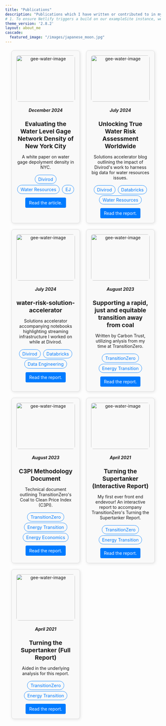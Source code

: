 ```yaml
---
title: "Publications"
description: "Publications which I have written or contributed to in my current and previous roles."
# 1. To ensure Netlify triggers a build on our exampleSite instance, we need to change a file in the exampleSite directory.
theme_version: '2.8.2'
layout: about_me
cascade:
  featured_image: "/images/japanese_moon.jpg"
---
```

<style>
  .projects-container {
    display: grid;
    grid-template-columns: repeat(2, 1fr);
    gap: 20px;
    margin: 20px;
  }

  .project-card {
    border: 1px solid #ddd;
    border-radius: 8px;
    padding: 15px;
    text-align: center;
    box-shadow: 2px 2px 10px rgba(0, 0, 0, 0.1);
    background-color: #f9f9f9;
    transition: transform 0.2s ease, box-shadow 0.2s ease;
  }

  .project-card:hover {
    transform: scale(1.05);
    box-shadow: 4px 4px 15px rgba(0, 0, 0, 0.2);
  }

  .project-image {
    width: 100%;
    height: 150px;
    object-fit: cover;
    border-radius: 8px;
  }
  .project-image-bottom {
    width: 100%;
    height: 150px;
    object-fit: cover;
    border-radius: 8px;
    object-position: bottom center;
  }

  /* Moves image up (20% from top) */
  .project-image-custom {
        width: 100%;
        height: 150px;
        object-fit: cover;
        border-radius: 8px;
        object-position: 50% 80%; 
    }

  .project-title {
    font-size: 1.2rem;
    margin: 10px 0;
    font-weight: bold;
  }

  .project-tags {
    margin: 10px 0;
    font-size: 0.9rem;
    color: #555;
  }

  .project-link {
    display: inline-block;
    margin-top: 10px;
    padding: 8px 12px;
    background-color: #007bff;
    color: white;
    border-radius: 4px;
    text-decoration: none;
  }

  .project-link:hover {
    background-color: #0056b3;
  }

  .tags-list {
    list-style: none;
    padding: 0;
  }

  .tag-item {
    display: inline-block;
    margin: 2px;
  }

  .tag-link {
    font-size: 0.9rem;
    display: inline-block;
    padding: 5px 10px;
    border-radius: 20px;
    border: 1px solid #007bff;
    color: #007bff;
    text-decoration: none;
    transition: background-color 0.2s, color 0.2s;
  }

  /* .tag-link:hover {
    background-color: #007bff;
    color: white;
  } */
</style>

<div class="projects-container">
  <div class="project-card">
    <img src="/images/london.jpg" alt="gee-water-image" class="project-image-bottom">
    <h5>December 2024</h5>
    <h3 class="project-title">Evaluating the Water Level Gage Network Density of New York City</h3>
    <p>A white paper on water gage depolyment density in NYC.</p>
    <li class="tag-item">
        <a class="tag-link">Divirod</a>
    </li>
    <li class="tag-item">
        <a class="tag-link">Water Resources</a>
    </li>
    <li class="tag-item">
        <a class="tag-link">EJ</a>
    </li>
    <br>
    <a href="https://www.linkedin.com/pulse/evaluating-water-level-gage-network-density-new-york-city-divirod-suvtc/?trackingId=0vzP%2Btn2TV2IOnCkRHT6ew%3D%3D" class="project-link" target="_blank">Read the article.</a>
  </div>

  <div class="project-card">
    <img src="/images/alaska_coast2.jpg" alt="gee-water-image" class="project-image-bottom">
    <h5>July 2024</h5>
    <h3 class="project-title">Unlocking True Water Risk Assessment Worldwide</h3>
    <p>Solutions accelerator blog  outlining the impact of Divirod's work to harness big data for water resources issues.</p>
    <li class="tag-item">
        <a class="tag-link">Divirod</a>
    </li>
    <li class="tag-item">
        <a class="tag-link">Databricks</a>
    </li>
    <li class="tag-item">
        <a class="tag-link">Water Resources</a>
    </li>
    <br>
    <a href="https://www.databricks.com/blog/unlocking-true-water-risk-assessment-worldwide" class="project-link" target="_blank">Read the report.</a>
  </div>

  <div class="project-card">
    <img src="/images/alaska_coast3.jpg" alt="gee-water-image" class="project-image-bottom">
    <h5>July 2024</h5>
    <h3 class="project-title">water-risk-solution-accelerator</h3>
    <p>Solutions accelerator accompanying notebooks highlighting streaming infrastructure I worked on while at Divirod.</p>
    <li class="tag-item">
        <a class="tag-link">Divirod</a>
    </li>
    <li class="tag-item">
        <a class="tag-link">Databricks</a>
    </li>
    <li class="tag-item">
        <a class="tag-link">Data Engineering</a>
    </li>
    <br>
    <a href="https://github.com/Divirod/water-risk-solution-accelerator" class="project-link" target="_blank">Read the report.</a>
  </div>

  <div class="project-card">
    <img src="/images/cv_sunset.jpg" alt="gee-water-image" class="project-image-bottom">
    <h5>August 2023</h5>
    <h3 class="project-title">Supporting a rapid, just and equitable transition away from coal</h3>
    <p>Written by Carbon Trust, utilizing anlysis from my time at TransitionZero. </p>
    <li class="tag-item">
        <a class="tag-link">TransitionZero</a>
    </li>
    <li class="tag-item">
        <a class="tag-link">Energy Transition</a>
    </li>
    <br>
    <a href="https://ctprodstorageaccountp.blob.core.windows.net/prod-drupal-files/2023-10/Supporting%20a%20rapid%20just%20and%20equitable%20transition%20away%20from%20coal.pdf" class="project-link" target="_blank">Read the report.</a>
  </div>

  <div class="project-card">
    <img src="/images/fall_temple_roof.jpg" alt="gee-water-image" class="project-image">
    <h5>August 2023</h5>
    <h3 class="project-title">C3PI Methodology Document</h3>
    <p>Technical document outlining TransitionZero's Coal to Clean Price Index (C3PI). </p>
    <li class="tag-item">
        <a class="tag-link">TransitionZero</a>
    </li>
    <li class="tag-item">
        <a class="tag-link">Energy Transition</a>
    </li>
    <li class="tag-item">
        <a class="tag-link">Energy Economics</a>
    </li>
    <br>
    <a href="https://ctprodstorageaccountp.blob.core.windows.net/prod-drupal-files/2023-10/Supporting%20a%20rapid%20just%20and%20equitable%20transition%20away%20from%20coal.pdf" class="project-link" target="_blank">Read the report.</a>
  </div>

  <div class="project-card">
    <img src="/images/japanese_boat.jpg" alt="gee-water-image" class="project-image-custom">
    <h5>April 2021</h5>
    <h3 class="project-title">Turning the Supertanker (Interactive Report)</h3>
    <p>My first ever front end endevour! An interactive report to accompany TransitionZero's Turning the Supertanker Report. </p>
    <li class="tag-item">
        <a class="tag-link">TransitionZero</a>
    </li>
    <li class="tag-item">
        <a class="tag-link">Energy Transition</a>
    </li>
    <br>
    <a href="https://turning-the-supertanker.transitionzero.org/" class="project-link" target="_blank">Read the report.</a>
  </div>

  <div class="project-card">
    <img src="/images/river.jpg" alt="gee-water-image" class="project-image-bottom">
    <h5>April 2021</h5>
    <h3 class="project-title">Turning the Supertanker (Full Report)</h3>
    <p>Aided in the underlying analysis for this report.</p>
    <li class="tag-item">
        <a class="tag-link">TransitionZero</a>
    </li>
    <li class="tag-item">
        <a class="tag-link">Energy Transition</a>
    </li>
    <br>
    <a href="https://www.transitionzero.org/insights/turning-the-supertanker" class="project-link" target="_blank">Read the report.</a>
  </div>

</div>


